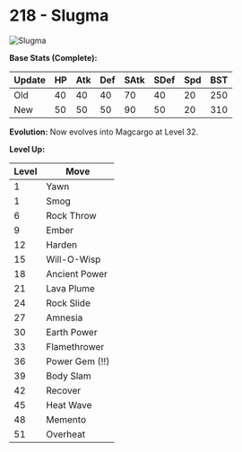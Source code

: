 # 218 - Slugma
![][218]

**Base Stats (Complete):**

Update | HP | Atk | Def | SAtk | SDef | Spd | BST
---    | ---| --- | --- | ---  | ---  | --- | ---
Old    | 40 |  40 |  40 |  70  |  40  |  20  |  250
New    | 50 |  50 |  50 |  90  |  50  |  20  |  310

**Evolution:**
Now evolves into Magcargo at Level 32.

**Level Up:**

Level | Move
---   | ---
  1   | Yawn
  1   | Smog
  6   | Rock Throw
  9   | Ember
 12   | Harden
 15   | Will-O-Wisp
 18   | Ancient Power
 21   | Lava Plume
 24   | Rock Slide
 27   | Amnesia
 30   | Earth Power
 33   | Flamethrower
 36   | Power Gem (!!)
 39   | Body Slam
 42   | Recover
 45   | Heat Wave
 48   | Memento
 51   | Overheat



[218]: https://raw.githubusercontent.com/PokeAPI/sprites/master/sprites/pokemon/218.png "Slugma"
